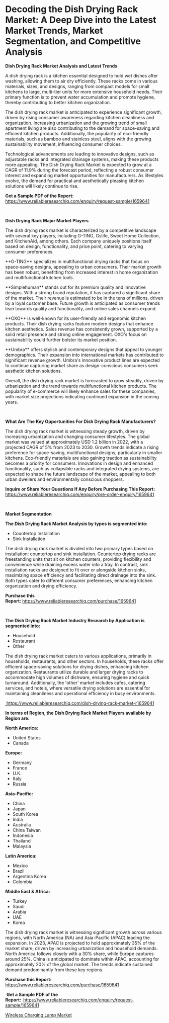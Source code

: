 <p><h1>Decoding the Dish Drying Rack Market: A Deep Dive into the Latest Market Trends, Market Segmentation, and Competitive Analysis</h1></p><p><strong>Dish Drying Rack Market Analysis and Latest Trends</strong></p>
<p><p>A dish drying rack is a kitchen essential designed to hold wet dishes after washing, allowing them to air dry efficiently. These racks come in various materials, sizes, and designs, ranging from compact models for small kitchens to large, multi-tier units for more extensive household needs. Their primary function is to prevent water accumulation and promote hygiene, thereby contributing to better kitchen organization.</p><p>The dish drying rack market is anticipated to experience significant growth, driven by rising consumer awareness regarding kitchen cleanliness and organization. Increasing urbanization and the growing trend of small apartment living are also contributing to the demand for space-saving and efficient kitchen products. Additionally, the popularity of eco-friendly materials, such as bamboo and stainless steel, aligns with the growing sustainability movement, influencing consumer choices.</p><p>Technological advancements are leading to innovative designs, such as adjustable racks and integrated drainage systems, making these products more appealing. The Dish Drying Rack Market is expected to grow at a CAGR of 11.9% during the forecast period, reflecting a robust consumer interest and expanding market opportunities for manufacturers. As lifestyles evolve, the demand for practical and aesthetically pleasing kitchen solutions will likely continue to rise.</p></p>
<p><strong>Get a Sample PDF of the Report:&nbsp;</strong> <a href="https://www.reliableresearchiq.com/enquiry/request-sample/1659641?utm_campaign=2284&utm_medium=2&utm_source=Github&utm_content=ia&utm_term=04042025&utm_id=dish-drying-rack">https://www.reliableresearchiq.com/enquiry/request-sample/1659641</a></p>
<p>&nbsp;</p>
<p><strong>Dish Drying Rack Major Market Players</strong></p>
<p><p>The dish drying rack market is characterized by a competitive landscape with several key players, including G-TING, Gslife, Sweet Home Collection, and KitchenAid, among others. Each company uniquely positions itself based on design, functionality, and price point, catering to varying consumer preferences.</p><p>**G-TING** specializes in multifunctional drying racks that focus on space-saving designs, appealing to urban consumers. Their market growth has been robust, benefitting from increased interest in home organization and multifunctional kitchen tools. </p><p>**Simplehuman** stands out for its premium quality and innovative designs. With a strong brand reputation, it has captured a significant share of the market. Their revenue is estimated to be in the tens of millions, driven by a loyal customer base. Future growth is anticipated as consumer trends lean towards quality and functionality, and online sales channels expand.</p><p>**OXO** is well-known for its user-friendly and ergonomic kitchen products. Their dish drying racks feature modern designs that enhance kitchen aesthetics. Sales revenue has consistently grown, supported by a solid retail presence and strong online engagement. OXO's focus on sustainability could further bolster its market position.</p><p>**Umbra** offers stylish and contemporary designs that appeal to younger demographics. Their expansion into international markets has contributed to significant revenue growth. Umbra's innovative product lines are expected to continue capturing market share as design-conscious consumers seek aesthetic kitchen solutions.</p><p>Overall, the dish drying rack market is forecasted to grow steadily, driven by urbanization and the trend towards multifunctional kitchen products. The popularity of e-commerce will likely enhance sales for these companies, with market size projections indicating continued expansion in the coming years.</p></p>
<p>&nbsp;</p>
<p><strong>What Are The Key Opportunities For Dish Drying Rack Manufacturers?</strong></p>
<p><p>The dish drying rack market is witnessing steady growth, driven by increasing urbanization and changing consumer lifestyles. The global market was valued at approximately USD 1.2 billion in 2022, with a projected CAGR of 5% from 2023 to 2030. Growth trends indicate a rising preference for space-saving, multifunctional designs, particularly in smaller kitchens. Eco-friendly materials are also gaining traction as sustainability becomes a priority for consumers. Innovations in design and enhanced functionality, such as collapsible racks and integrated drying systems, are expected to shape the future landscape of the market, appealing to both urban dwellers and environmentally conscious shoppers.</p></p>
<p><strong>Inquire or Share Your Questions If Any Before Purchasing This Report:</strong> <a href="https://www.reliableresearchiq.com/enquiry/pre-order-enquiry/1659641?utm_campaign=2284&utm_medium=2&utm_source=Github&utm_content=ia&utm_term=04042025&utm_id=dish-drying-rack">https://www.reliableresearchiq.com/enquiry/pre-order-enquiry/1659641</a></p>
<p>&nbsp;</p>
<p><strong>Market Segmentation</strong></p>
<p><strong>The Dish Drying Rack Market Analysis by types is segmented into:</strong></p>
<p><ul><li>Countertop Installation</li><li>Sink Installation</li></ul></p>
<p><p>The dish drying rack market is divided into two primary types based on installation: countertop and sink installation. Countertop drying racks are freestanding units that sit on kitchen counters, providing flexibility and convenience while draining excess water into a tray. In contrast, sink installation racks are designed to fit over or alongside kitchen sinks, maximizing space efficiency and facilitating direct drainage into the sink. Both types cater to different consumer preferences, enhancing kitchen organization and drying efficiency.</p></p>
<p><strong>Purchase this Report:&nbsp;</strong><a href="https://www.reliableresearchiq.com/purchase/1659641?utm_campaign=2284&utm_medium=2&utm_source=Github&utm_content=ia&utm_term=04042025&utm_id=dish-drying-rack">https://www.reliableresearchiq.com/purchase/1659641</a></p>
<p>&nbsp;</p>
<p><strong>The Dish Drying Rack Market Industry Research by Application is segmented into:</strong></p>
<p><ul><li>Household</li><li>Restaurant</li><li>Other</li></ul></p>
<p><p>The dish drying rack market caters to various applications, primarily in households, restaurants, and other sectors. In households, these racks offer efficient space-saving solutions for drying dishes, enhancing kitchen organization. Restaurants utilize durable and larger drying racks to accommodate high volumes of dishware, ensuring hygiene and quick turnaround. Additionally, the 'other' market includes cafes, catering services, and hotels, where versatile drying solutions are essential for maintaining cleanliness and operational efficiency in busy environments.</p></p>
<p><a href="https://www.reliableresearchiq.com/dish-drying-rack-market-r1659641?utm_campaign=2284&utm_medium=2&utm_source=Github&utm_content=ia&utm_term=04042025&utm_id=dish-drying-rack">&nbsp;https://www.reliableresearchiq.com/dish-drying-rack-market-r1659641</a></p>
<p><strong>In terms of Region, the Dish Drying Rack Market Players available by Region are:</strong></p>
<p>
    <p> <strong> North America: </strong>
        <ul>
            <li>United States</li>
            <li>Canada</li>
        </ul>
        </p> 
    <p> <strong> Europe: </strong>
        <ul>
            <li>Germany</li>
            <li>France</li>
            <li>U.K.</li>
            <li>Italy</li>
            <li>Russia</li>
        </ul>
        </p> 
    <p> <strong> Asia-Pacific: </strong>
        <ul>
            <li>China</li>
            <li>Japan</li>
            <li>South Korea</li>
            <li>India</li>
            <li>Australia</li>
            <li>China Taiwan</li>
            <li>Indonesia</li>
            <li>Thailand</li>
            <li>Malaysia</li>
        </ul>
        </p> 
    <p> <strong> Latin America: </strong>
        <ul>
            <li>Mexico</li>
            <li>Brazil</li>
            <li>Argentina Korea</li>
            <li>Colombia</li>
        </ul>
        </p> 
    <p> <strong> Middle East & Africa: </strong>
        <ul>
            <li>Turkey</li>
            <li>Saudi</li>
            <li>Arabia</li>
            <li>UAE</li>
            <li>Korea</li>
        </ul>
    </p>
    </p>
<p><p>The dish drying rack market is witnessing significant growth across various regions, with North America (NA) and Asia-Pacific (APAC) leading the expansion. In 2023, APAC is projected to hold approximately 35% of the market share, driven by increasing urbanization and household demands. North America follows closely with a 30% share, while Europe captures around 25%. China is anticipated to dominate within APAC, accounting for approximately 20% of the global market. The trends indicate sustained demand predominantly from these key regions.</p></p>
<p><strong>Purchase this Report: </strong><a href="https://www.reliableresearchiq.com/purchase/1659641?utm_campaign=2284&utm_medium=2&utm_source=Github&utm_content=ia&utm_term=04042025&utm_id=dish-drying-rack">https://www.reliableresearchiq.com/purchase/1659641</a></p>
<p>&nbsp;<strong>Get a Sample PDF of the Report:&nbsp;&nbsp;</strong><a href="https://www.reliableresearchiq.com/enquiry/request-sample/1659641?utm_campaign=2284&utm_medium=2&utm_source=Github&utm_content=ia&utm_term=04042025&utm_id=dish-drying-rack">https://www.reliableresearchiq.com/enquiry/request-sample/1659641</a></p>
<p><strong></strong></p>
<p><p><a href="https://github.com/SanjidaMahmud54/Market-Research-Report-List-2/blob/main/wireless-charging-lamp-market.md?utm_campaign=2284&utm_medium=2&utm_source=Github&utm_content=ia&utm_term=04042025&utm_id=dish-drying-rack">Wireless Charging Lamp Market</a></p></p>